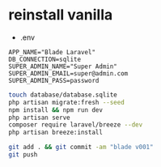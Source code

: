 # reinstall vanilla

- .env

```edit
APP_NAME="Blade Laravel"
DB_CONNECTION=sqlite
SUPER_ADMIN_NAME="Super Admin"
SUPER_ADMIN_EMAIL=super@admin.com
SUPER_ADMIN_PASS=password
```

```bash
touch database/database.sqlite
php artisan migrate:fresh --seed
npm install && npm run dev
php artisan serve
composer require laravel/breeze --dev
php artisan breeze:install
```

```bash
git add . && git commit -am "blade v001"
git push
```
